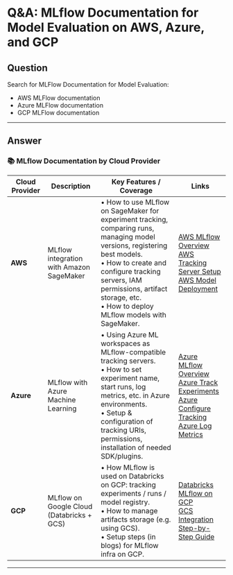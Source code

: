 # Q&A: MLflow Documentation for Model Evaluation on AWS, Azure, and GCP

## Question
Search for MLFlow Documentation for Model Evaluation:
- AWS MLFlow documentation  
- Azure MLFlow documentation  
- GCP MLFlow documentation  

---

## Answer

### 📚 MLflow Documentation by Cloud Provider

| **Cloud Provider** | **Description** | **Key Features / Coverage** | **Links** |
|---------------------|-----------------|-----------------------------|-----------|
| **AWS** | MLflow integration with Amazon SageMaker | • How to use MLflow on SageMaker for experiment tracking, comparing runs, managing model versions, registering best models. <br> • How to create and configure tracking servers, IAM permissions, artifact storage, etc. <br> • How to deploy MLflow models with SageMaker. | [AWS MLflow Overview](https://docs.aws.amazon.com/sagemaker/latest/dg/mlflow.html?utm_source=chatgpt.com) <br> [AWS Tracking Server Setup](https://docs.aws.amazon.com/sagemaker/latest/dg/mlflow-create-tracking-server.html?utm_source=chatgpt.com) <br> [AWS Model Deployment](https://docs.aws.amazon.com/sagemaker/latest/dg/mlflow-track-experiments-model-deployment.html?utm_source=chatgpt.com) |
| **Azure** | MLflow with Azure Machine Learning | • Using Azure ML workspaces as MLflow-compatible tracking servers. <br> • How to set experiment name, start runs, log metrics, etc. in Azure environments. <br> • Setup & configuration of tracking URIs, permissions, installation of needed SDK/plugins. | [Azure MLflow Overview](https://learn.microsoft.com/en-us/azure/machine-learning/concept-mlflow?view=azureml-api-2&utm_source=chatgpt.com) <br> [Azure Track Experiments](https://learn.microsoft.com/en-us/azure/machine-learning/how-to-use-mlflow-cli-runs?view=azureml-api-2&utm_source=chatgpt.com) <br> [Azure Configure Tracking](https://docs.azure.cn/en-us/machine-learning/how-to-use-mlflow-configure-tracking?view=azureml-api-2&utm_source=chatgpt.com) <br> [Azure Log Metrics](https://learn.microsoft.com/en-us/azure/machine-learning/how-to-log-view-metrics?view=azureml-api-2&utm_source=chatgpt.com) |
| **GCP** | MLflow on Google Cloud (Databricks + GCS) | • How MLflow is used on Databricks on GCP: tracking experiments / runs / model registry. <br> • How to manage artifacts storage (e.g. using GCS). <br> • Setup steps (in blogs) for MLflow infra on GCP. | [Databricks MLflow on GCP](https://docs.databricks.com/gcp/en/mlflow/?utm_source=chatgpt.com) <br> [GCS Integration](https://community-charts.github.io/docs/charts/mlflow/google-cloud-storage-integration?utm_source=chatgpt.com) <br> [Step-by-Step Guide](https://dlabs.ai/blog/a-step-by-step-guide-to-setting-up-mlflow-on-the-google-cloud-platform/?utm_source=chatgpt.com) |

---
